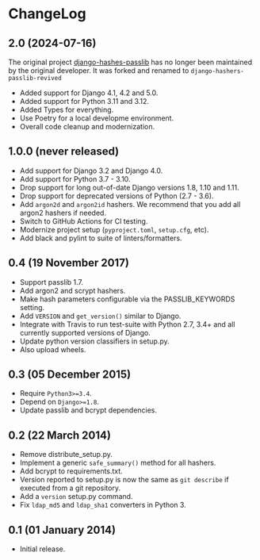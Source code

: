 # ChangeLog

## 2.0 (2024-07-16)

The original project [django-hashes-passlib](https://github.com/mathiasertl/django-hashers-passlib) has no longer been maintained by the original developer. It was forked and renamed to `django-hashers-passlib-revived`

- Added support for Django 4.1, 4.2 and 5.0.
- Added support for Python 3.11 and 3.12.
- Added Types for everything.
- Use Poetry for a local developme environment.
- Overall code cleanup and modernization.

## 1.0.0 (never released)

- Add support for Django 3.2 and Django 4.0.
- Add support for Python 3.7 - 3.10.
- Drop support for long out-of-date Django versions 1.8, 1.10 and 1.11.
- Drop support for deprecated versions of Python (2.7 - 3.6).
- Add `argon2d` and `argon2id` hashers. We recommend that you add all argon2 hashers if needed.
- Switch to GitHub Actions for CI testing.
- Modernize project setup (`pyproject.toml`, `setup.cfg`, etc).
- Add black and pylint to suite of linters/formatters.

## 0.4 (19 November 2017)

- Support passlib 1.7.
- Add argon2 and scrypt hashers.
- Make hash parameters configurable via the PASSLIB_KEYWORDS setting.
- Add `VERSION` and `get_version()` similar to Django.
- Integrate with Travis to run test-suite with Python 2.7, 3.4+ and all currently supported versions of
  Django.
- Update python version classifiers in setup.py.
- Also upload wheels.

## 0.3 (05 December 2015)

- Require `Python3>=3.4`.
- Depend on `Django>=1.8`.
- Update passlib and bcrypt dependencies.

## 0.2 (22 March 2014)

- Remove distribute_setup.py.
- Implement a generic `safe_summary()` method for all hashers.
- Add bcrypt to requirements.txt.
- Version reported to setup.py is now the same as `git describe` if executed
  from a git repository.
- Add a `version` setup.py command.
- Fix `ldap_md5` and `ldap_sha1` converters in Python 3.

## 0.1 (01 January 2014)

- Initial release.
